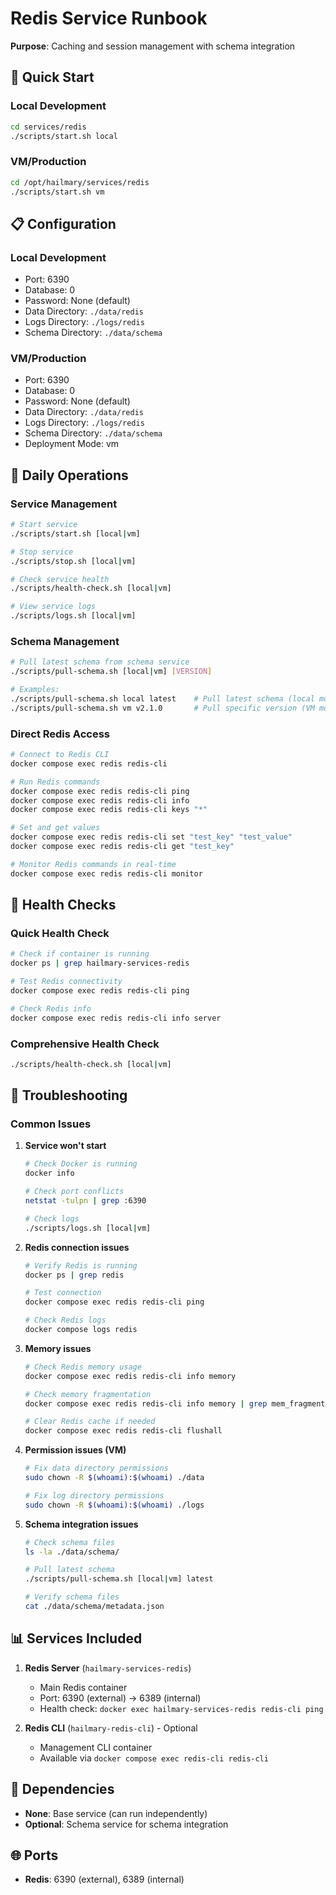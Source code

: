 # Redis Service Runbook

**Purpose**: Caching and session management with schema integration

## 🚀 Quick Start

### Local Development
```bash
cd services/redis
./scripts/start.sh local
```

### VM/Production
```bash
cd /opt/hailmary/services/redis
./scripts/start.sh vm
```

## 📋 Configuration

### Local Development
- Port: 6390
- Database: 0
- Password: None (default)
- Data Directory: `./data/redis`
- Logs Directory: `./logs/redis`
- Schema Directory: `./data/schema`

### VM/Production
- Port: 6390
- Database: 0
- Password: None (default)
- Data Directory: `./data/redis`
- Logs Directory: `./logs/redis`
- Schema Directory: `./data/schema`
- Deployment Mode: vm

## 🔧 Daily Operations

### Service Management
```bash
# Start service
./scripts/start.sh [local|vm]

# Stop service
./scripts/stop.sh [local|vm]

# Check service health
./scripts/health-check.sh [local|vm]

# View service logs
./scripts/logs.sh [local|vm]
```

### Schema Management
```bash
# Pull latest schema from schema service
./scripts/pull-schema.sh [local|vm] [VERSION]

# Examples:
./scripts/pull-schema.sh local latest    # Pull latest schema (local mode)
./scripts/pull-schema.sh vm v2.1.0       # Pull specific version (VM mode)
```

### Direct Redis Access
```bash
# Connect to Redis CLI
docker compose exec redis redis-cli

# Run Redis commands
docker compose exec redis redis-cli ping
docker compose exec redis redis-cli info
docker compose exec redis redis-cli keys "*"

# Set and get values
docker compose exec redis redis-cli set "test_key" "test_value"
docker compose exec redis redis-cli get "test_key"

# Monitor Redis commands in real-time
docker compose exec redis redis-cli monitor
```

## 🏥 Health Checks

### Quick Health Check
```bash
# Check if container is running
docker ps | grep hailmary-services-redis

# Test Redis connectivity
docker compose exec redis redis-cli ping

# Check Redis info
docker compose exec redis redis-cli info server
```

### Comprehensive Health Check
```bash
./scripts/health-check.sh [local|vm]
```

## 🔧 Troubleshooting

### Common Issues

1. **Service won't start**
   ```bash
   # Check Docker is running
   docker info
   
   # Check port conflicts
   netstat -tulpn | grep :6390
   
   # Check logs
   ./scripts/logs.sh [local|vm]
   ```

2. **Redis connection issues**
   ```bash
   # Verify Redis is running
   docker ps | grep redis
   
   # Test connection
   docker compose exec redis redis-cli ping
   
   # Check Redis logs
   docker compose logs redis
   ```

3. **Memory issues**
   ```bash
   # Check Redis memory usage
   docker compose exec redis redis-cli info memory
   
   # Check memory fragmentation
   docker compose exec redis redis-cli info memory | grep mem_fragmentation_ratio
   
   # Clear Redis cache if needed
   docker compose exec redis redis-cli flushall
   ```

4. **Permission issues (VM)**
   ```bash
   # Fix data directory permissions
   sudo chown -R $(whoami):$(whoami) ./data
   
   # Fix log directory permissions
   sudo chown -R $(whoami):$(whoami) ./logs
   ```

5. **Schema integration issues**
   ```bash
   # Check schema files
   ls -la ./data/schema/
   
   # Pull latest schema
   ./scripts/pull-schema.sh [local|vm] latest
   
   # Verify schema files
   cat ./data/schema/metadata.json
   ```

## 📊 Services Included

1. **Redis Server** (`hailmary-services-redis`)
   - Main Redis container
   - Port: 6390 (external) → 6389 (internal)
   - Health check: `docker exec hailmary-services-redis redis-cli ping`

2. **Redis CLI** (`hailmary-redis-cli`) - Optional
   - Management CLI container
   - Available via `docker compose exec redis-cli redis-cli`

## 🔗 Dependencies

- **None**: Base service (can run independently)
- **Optional**: Schema service for schema integration

## 🌐 Ports

- **Redis**: 6390 (external), 6389 (internal)
